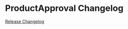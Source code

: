 # ProductApproval Changelog

[Release Changelog](https://github.com/spryker/product-approval/releases)
